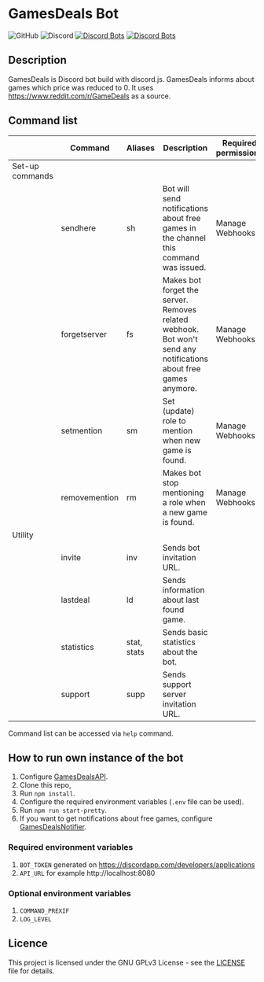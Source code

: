 # GamesDeals Bot

![GitHub](https://img.shields.io/github/license/mikolajkalwa/GamesDealsBot.svg)
![Discord](https://img.shields.io/discord/455351349660614666.svg)
[![Discord Bots](https://discordbots.org/api/widget/status/396466836331429889.svg?noavatar=true)](https://discordbots.org/bot/396466836331429889)
[![Discord Bots](https://discordbots.org/api/widget/servers/396466836331429889.svg?noavatar=true)](https://discordbots.org/bot/396466836331429889)

## Description

GamesDeals is Discord bot build with discord.js. GamesDeals informs about games which price was reduced to 0. It uses https://www.reddit.com/r/GameDeals as a source.

## Command list 

|                 | Command       | Aliases     | Description                                                                                                      | Required permissions |
| --------------- | ------------- | ----------- | ---------------------------------------------------------------------------------------------------------------- | -------------------- |
| Set-up commands |               |             |                                                                                                                  |                      |
|                 | sendhere      | sh          | Bot will send notifications about free games in the channel this command was issued.                             | Manage Webhooks      |
|                 | forgetserver  | fs          | Makes bot forget the server. Removes related webhook. Bot won't send any notifications about free games anymore. | Manage Webhooks      |
|                 | setmention    | sm          | Set (update) role to mention when new game is found.                                                             | Manage Webhooks      |
|                 | removemention | rm          | Makes bot stop mentioning a role when a new game is found.                                                       | Manage Webhooks      |
| Utility         |               |             |                                                                                                                  |                      |
|                 | invite        | inv         | Sends bot invitation URL.                                                                                        |                      |
|                 | lastdeal      | ld          | Sends information about last found game.                                                                         |                      |
|                 | statistics    | stat, stats | Sends basic statistics about the bot.                                                                            |                      |
|                 | support       | supp        | Sends support server invitation URL.                                                                             |                      |

Command list can be accessed via `help` command.

## How to run own instance of the bot

1. Configure [GamesDealsAPI](https://github.com/mikolajkalwa/GamesDealsAPI).
2. Clone this repo,
3. Run `npm install`.
4. Configure the required environment variables (`.env` file can be used).
5. Run `npm run start-pretty`.
6. If you want to get notifications about free games, configure [GamesDealsNotifier](https://github.com/mikolajkalwa/GamesDealsNotifier).

### Required environment variables

1. `BOT_TOKEN` generated on https://discordapp.com/developers/applications
2. `API_URL` for example http://localhost:8080

### Optional environment variables

1. `COMMAND_PREXIF`
2. `LOG_LEVEL`

## Licence 

This project is licensed under the GNU GPLv3 License - see the [LICENSE](LICENSE) file for details.